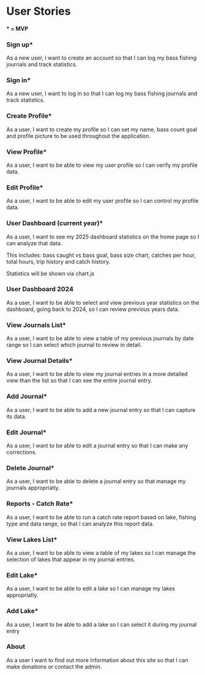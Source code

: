 # User Stories
#### * = MVP

### Sign up*

As a new user, I want to create an account so that I can log my bass fishing journals and track statistics.

### Sign in*

As a new user, I want to log in so that I can log my bass fishing journals and track statistics.

### Create Profile*

As a user, I want to create my profile so I can set my name, bass count goal and profile picture to be used throughout the application.

### View Profile*

As a user, I want to be able to view my user profile so I can verify my profile data.

### Edit Profile*

As a user, I want to be able to edit my user profile so I can control my profile data. 

### User Dashboard (current year)*

As a user, I want to see my 2025 dashboard statistics on the home page so I can analyze that data.

This includes: bass caught vs bass goal, bass size chart, catches per hour, total hours, trip history and catch history.

Statistics will be shown via chart.js

### User Dashboard 2024

As a user, I want to be able to select and view previous year statistics on the dashboard, going back to 2024, so I can review previous years data.

### View Journals List*

As a user, I want to be able to view a table of my previous journals by date range so I can select which journal to review in detail.

 ### View Journal Details*

As a user, I want to be able to view my journal entries in a more detailed view than the list so that I can see the entire journal entry.

### Add Journal*

As a user, I want to be able to add a new journal entry so that I can capture its data. 

### Edit Journal*

As a user, I want to be able to edit a journal entry so that I can make any corrections.

### Delete Journal*

As a user, I want to be able to delete a journal entry so that manage my journals appropriatly.

### Reports - Catch Rate*

As a user, I want to be able to run a catch rate report based on lake, fishing type and data range, so that I can analyze this report data.

### View Lakes List*

As a user, I want to be able to view a table of my lakes so I can manage the selection of lakes that appear in my journal entries.

### Edit Lake*

As a user, I want to be able to edit a lake so I can manage my lakes appropriatly.

### Add Lake*

As a user, I want to be able to add a lake so I can select it during my journal entry

### About

As a user I want to find out more information about this site so that I can make donations or contact the admin.